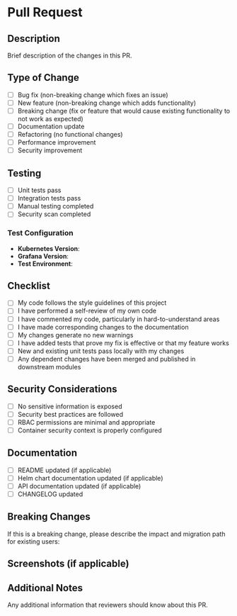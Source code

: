 # Pull Request

## Description

Brief description of the changes in this PR.

## Type of Change

- [ ] Bug fix (non-breaking change which fixes an issue)
- [ ] New feature (non-breaking change which adds functionality)
- [ ] Breaking change (fix or feature that would cause existing functionality to not work as expected)
- [ ] Documentation update
- [ ] Refactoring (no functional changes)
- [ ] Performance improvement
- [ ] Security improvement

## Testing

- [ ] Unit tests pass
- [ ] Integration tests pass
- [ ] Manual testing completed
- [ ] Security scan completed

### Test Configuration

- **Kubernetes Version**: 
- **Grafana Version**: 
- **Test Environment**: 

## Checklist

- [ ] My code follows the style guidelines of this project
- [ ] I have performed a self-review of my own code
- [ ] I have commented my code, particularly in hard-to-understand areas
- [ ] I have made corresponding changes to the documentation
- [ ] My changes generate no new warnings
- [ ] I have added tests that prove my fix is effective or that my feature works
- [ ] New and existing unit tests pass locally with my changes
- [ ] Any dependent changes have been merged and published in downstream modules

## Security Considerations

- [ ] No sensitive information is exposed
- [ ] Security best practices are followed
- [ ] RBAC permissions are minimal and appropriate
- [ ] Container security context is properly configured

## Documentation

- [ ] README updated (if applicable)
- [ ] Helm chart documentation updated (if applicable)
- [ ] API documentation updated (if applicable)
- [ ] CHANGELOG updated

## Breaking Changes

If this is a breaking change, please describe the impact and migration path for existing users:

## Screenshots (if applicable)

## Additional Notes

Any additional information that reviewers should know about this PR.
